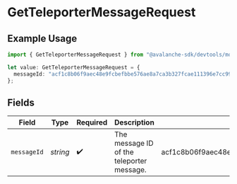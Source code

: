 # GetTeleporterMessageRequest

## Example Usage

```typescript
import { GetTeleporterMessageRequest } from "@avalanche-sdk/devtools/models/operations";

let value: GetTeleporterMessageRequest = {
  messageId: "acf1c8b06f9aec48e9fcbefbbe576ae8a7ca3b327fcae111396e7cc99956674d",
};
```

## Fields

| Field                                                            | Type                                                             | Required                                                         | Description                                                      | Example                                                          |
| ---------------------------------------------------------------- | ---------------------------------------------------------------- | ---------------------------------------------------------------- | ---------------------------------------------------------------- | ---------------------------------------------------------------- |
| `messageId`                                                      | *string*                                                         | :heavy_check_mark:                                               | The message ID of the teleporter message.                        | acf1c8b06f9aec48e9fcbefbbe576ae8a7ca3b327fcae111396e7cc99956674d |